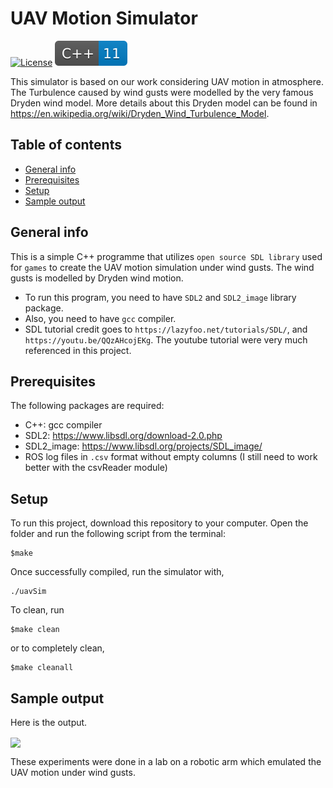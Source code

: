 # UAV Motion Simulator 

[![License](https://poser.pugx.org/ali-irawan/xtra/license.svg)](https://poser.pugx.org/ali-irawan/xtra/license.svg)
<img src= "img/C-blue.svg">

This simulator is based on our work considering UAV motion in atmosphere. The Turbulence caused by wind gusts were modelled by the very 
famous Dryden wind model. More details about this Dryden model can be found in https://en.wikipedia.org/wiki/Dryden_Wind_Turbulence_Model.


## Table of contents
* [General info](#general-info)
* [Prerequisites](#Prerequisites)
* [Setup](#setup)
* [Sample output](#sample-output)

## General info
This is a simple C++ programme that utilizes ```open source SDL library``` used for `games` to create the  UAV motion simulation 
under wind gusts. The wind gusts is modelled by Dryden wind motion. 
* To run this program, you need to have `SDL2` and `SDL2_image` library package.
* Also, you need to have `gcc` compiler.
* SDL tutorial credit goes to ```https://lazyfoo.net/tutorials/SDL/```, and ```https://youtu.be/QQzAHcojEKg```. The youtube tutorial were very much referenced in this project.

	
## Prerequisites
The following packages are required:
* C++: gcc compiler
* SDL2: https://www.libsdl.org/download-2.0.php
* SDL2_image: https://www.libsdl.org/projects/SDL_image/ 
* ROS log files in ```.csv``` format without empty columns (I still need to work better with the csvReader module)

	
## Setup
To run this project, download this repository to your computer. Open the folder and run the following script from the terminal:
```
$make
```
Once successfully compiled, run the simulator with,

```
./uavSim

```

To clean, run
```
$make clean
```
or to completely clean,

```
$make cleanall

```

## Sample output

Here is the output. 

<img src= "img/orig.gif" align='center'> 

These experiments were done in a lab on a robotic arm which emulated the UAV motion under wind gusts.





